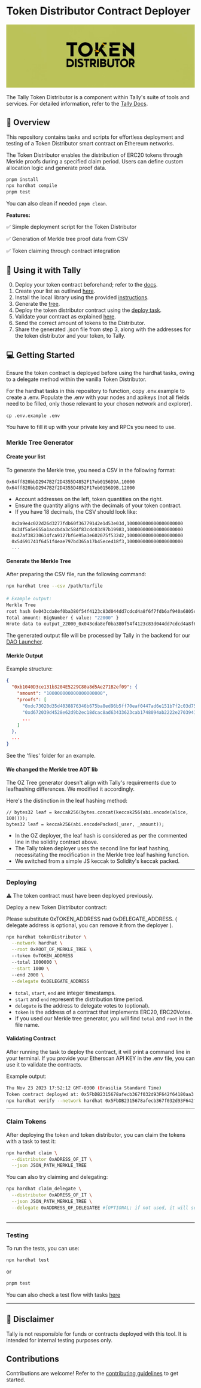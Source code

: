 # Token Distributor Contract Deployer

![Banner](resources/banner.png)

The Tally Token Distributor is a component within Tally's suite of tools and services. For detailed information, refer to the [Tally Docs](https://docs.tally.xyz/premium-features/dao-launcher).

## 📗 Overview

This repository contains tasks and scripts for effortless deployment and testing of a Token Distributor smart contract on Ethereum networks.

The Token Distributor enables the distribution of ERC20 tokens through Merkle proofs during a specified claim period. Users can define custom allocation logic and generate proof data.

```bash
pnpm install
npx hardhat compile
pnpm test
```

You can also clean if needed `pnpm clean`.

**Features:**

✅ Simple deployment script for the Token Distributor

✅ Generation of Merkle tree proof data from CSV

✅ Token claiming through contract integration

## 🧐 Using it with Tally

0. Deploy your token contract beforehand; refer to the [docs](https://docs.tally.xyz/user-guides/tally-contract-compatibility/tokens-erc-20-and-nfts).
1. Create your list as outlined [here](#create-your-list).
2. Install the local library using the provided [instructions](#we-changed-the-merkle-tree-script).
3. Generate the [tree](#generate-the-merkle-tree).
4. Deploy the token distributor contract using the [deploy task](#deploying).
5. Validate your contract as explained [here](#validating-contract).
6. Send the correct amount of tokens to the Distributor.
7. Share the generated .json file from step 3, along with the addresses for the token distributor and your token, to Tally.

## 💻 Getting Started

Ensure the token contract is deployed before using the hardhat tasks, owing to a delegate method within the vanilla Token Distributor.

For the hardhat tasks in this repository to function, copy .env.example to create a .env. Populate the .env with your nodes and apikeys (not all fields need to be filled, only those relevant to your chosen network and explorer).

`cp .env.example .env`

You have to fill it up with your private key and RPCs you need to use.

### Merkle Tree Generator

#### Create your list

To generate the Merkle tree, you need a CSV in the following format:

```csv
0x64ff820bbD2947B2f2D4355D4852F17eb0156D9A,10000
0x64ff820bbD2947B2f2D4355D4852F17eb0156D9B,12000
```

- Account addresses on the left, token quantities on the right.
- Ensure the quantity aligns with the decimals of your token contract.
- If you have 18 decimals, the CSV should look like:

```csv
  0x2a9e4c022d26d3277fdb60f36779142e1d53e03d,100000000000000000000
  0x34f5a5e655a1accbda3c584f83cdc03d97b19983,100000000000000000000
  0x47af38230614fca9127bf6e95a3e602075f532d2,100000000000000000000
  0x54691741f6451f4eae797bd365a17b45ece418f3,100000000000000000000
  ...
```

#### Generate the Merkle Tree

After preparing the CSV file, run the following command:

```bash
npx hardhat tree --csv /path/to/file

# Example output:
Merkle Tree
root hash 0x043cda8ef0ba380f54f4123c83d044dd7cdcd4a8f6f7fdb6af940a6805c4ba84
Total amount: BigNumber { value: "22000" }
Wrote data to output_22000_0x043cda8ef0ba380f54f4123c83d044dd7cdcd4a8f6f7fdb6af940a6805c4ba84.json
```

The generated output file will be processed by Tally in the backend for our [DAO Launcher](https://docs.tally.xyz/premium-features/dao-launcher).

#### Merkle Output

Example structure:

```json
{
  "0xb1040D3ce131b3204E5229C80a8d5Ae271B2ef09": {
    "amount": "100000000000000000000",
    "proofs": [
      "0xdc73020d35d4038876346b675ba8ed96b5ff70eaf0447ad6e151b7f2c03d756e",
      "0xd672039d4528e62d9b2ec18dcac8ad63433623cab1748094ab2222e27039416d",
      ...
    ]
  },
  ...
}
```

See the 'files' folder for an example.

#### We changed the Merkle tree ADT lib

The OZ Tree generator doesn't align with Tally's requirements due to leafhashing differences. We modified it accordingly.

Here's the distinction in the leaf hashing method:

```solidity
// bytes32 leaf = keccak256(bytes.concat(keccak256(abi.encode(alice, 100))));
bytes32 leaf = keccak256(abi.encodePacked(_user, _amount));
```

- In the OZ deployer, the leaf hash is considered as per the commented line in the solidity contract above.
- The Tally token deployer uses the second line for leaf hashing, necessitating the modification in the Merkle tree leaf hashing function.
- We switched from a simple JS keccak to Solidity's keccak packed.

----------

### Deploying 

⚠️ The token contract must have been deployed previously.

Deploy a new Token Distributor contract:

Please substitute 0xTOKEN_ADDRESS nad 0xDELEGATE_ADDRESS. ( delegate address is optional, you can remove it from the deployer ).

```bash
npx hardhat tokenDistributor \
  --network hardhat \
  --root 0xROOT_OF_MERKLE_TREE \ 
  --token 0xTOKEN_ADDRESS
  --total 1000000 \
  --start 1000 \ 
  --end 2000 \
  --delegate 0xDELEGATE_ADDRESS 
```

- `total`, `start`, `end` are integer timestamps.
- `start` and `end` represent the distribution time period.
- `delegate` is the address to delegate votes to (optional).
- `token` is the address of a contract that implements ERC20, ERC20Votes.
- If you used our Merkle tree generator, you will find `total` and `root` in the file name. 

#### Validating Contract

After running the task to deploy the contract, it will print a command line in your terminal. If you provide your Etherscan API KEY in the .env file, you can use it to validate the contracts.

Example output:

```bash
Thu Nov 23 2023 17:52:12 GMT-0300 (Brasilia Standard Time)
Token contract deployed at: 0x5FbDB2315678afecb367f032d93F642f64180aa3 - hardhat - block number: 1
npx hardhat verify --network hardhat 0x5FbDB2315678afecb367f032d93F642f64180aa3 "0x5491ccc79ff3c51dc66717d3dfc3affe977e218763db87d261adc29580fdfbf8" "0x22d953bc460246199a02A4c6C2dAA929335645d0" 13700000000000000000000 1700782677 1706023862 0xf8533db72dcba94bf14a3C147A550Ae99d5F5daE
```
-----------

### Claim Tokens

After deploying the token and token distributor, you can claim the tokens with a task to test it:

```bash
npx hardhat claim \
  --distributor 0xADRESS_OF_IT \
  --json JSON_PATH_MERKLE_TREE
```

You can also try claiming and delegating:

```bash
npx hardhat claim_delegate \
  --distributor 0xADRESS_OF_IT \
  --json JSON_PATH_MERKLE_TREE \
  --delegate 0xADDRESS_OF_DELEGATEE #[OPTIONAL; if not used, it will self-delegate]
  
```

----------

### Testing

To run the tests, you can use:

```bash
npx hardhat test
```

or 

```bash
pnpm test
```

You can also check a test flow with tasks [here](files/example_test.md)

-------

## 🚨 Disclaimer

Tally is not responsible for funds or contracts deployed with this tool. It is intended for internal testing purposes only.

## Contributions

Contributions are welcome! Refer to the [contributing guidelines](CONTRIBUTING.md) to get started.
